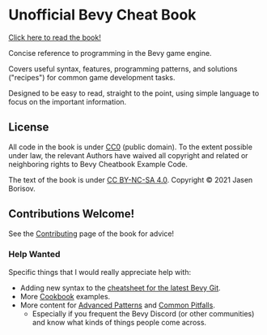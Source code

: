# Unofficial Bevy Cheat Book

[Click here to read the book!](https://bevy-cheatbook.github.io)

Concise reference to programming in the Bevy game engine.

Covers useful syntax, features, programming patterns, and solutions ("recipes")
for common game development tasks.

Designed to be easy to read, straight to the point, using simple language to
focus on the important information.

## License

All code in the book is under
[CC0](http://creativecommons.org/publicdomain/zero/1.0/) (public domain).
To the extent possible under law, the relevant Authors have waived all copyright
and related or neighboring rights to Bevy Cheatbook Example Code.

The text of the book is under
[CC BY-NC-SA 4.0](https://creativecommons.org/licenses/by-nc-sa/4.0/).
Copyright © 2021 Jasen Borisov.

## Contributions Welcome!

See the [Contributing](./src/contributing.md) page of the book for advice!

### Help Wanted

Specific things that I would really appreciate help with:

 - Adding new syntax to the [cheatsheet for the latest Bevy Git](https://bevy-cheatbook.github.io/cheatsheet/master.html).
 - More [Cookbook](https://bevy-cheatbook.github.io/cookbook/_index.html) examples.
 - More content for [Advanced Patterns](https://bevy-cheatbook.github.io/patterns/_index.html) and [Common Pitfalls](https://bevy-cheatbook.github.io/pitfalls/_index.html).
   - Especially if you frequent the Bevy Discord (or other communities) and know what kinds of things people come across.
